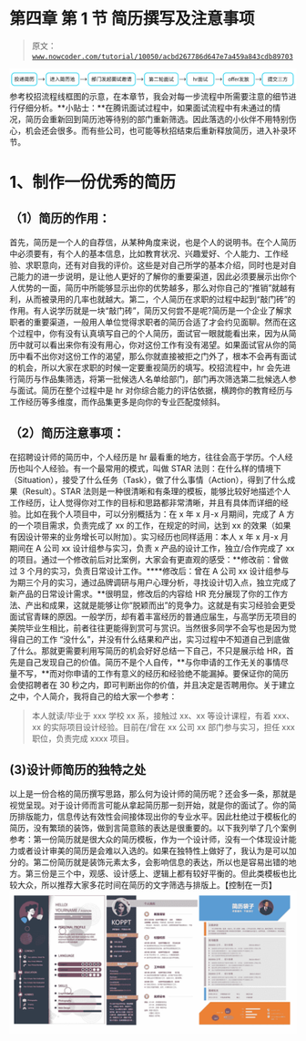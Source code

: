 # 第四章 第 1 节 简历撰写及注意事项

> 原文：[`www.nowcoder.com/tutorial/10050/acbd267786d647e7a459a843cdb89703`](https://www.nowcoder.com/tutorial/10050/acbd267786d647e7a459a843cdb89703)

![](img/096470e720df24c5bd55afa88040ccbf.png)参考校招流程线框图的示意，在本章节，我会对每一步流程中所需要注意的细节进行仔细分析。**小贴士：**在腾讯面试过程中，如果面试流程中有未通过的情况，简历会重新回到简历池等待别的部门重新筛选。因此落选的小伙伴不用特别伤心，机会还会很多。而有些公司，也可能等秋招结束后重新释放简历，进入补录环节。

# 1、**制作一份优秀的简历**

## （1）简历的作用：

首先，简历是一个人的自荐信，从某种角度来说，也是个人的说明书。在个人简历中必须要有，有个人的基本信息，比如教育状况、兴趣爱好、个人能力、工作经验、求职意向，还有对自我的评价。这些是对自己所学的基本介绍，同时也是对自己能力的进一步说明，是让他人更好的了解你的重要渠道，因此必须要展示出你个人优势的一面，简历中所能够显示出你的优势越多，那么对你自己的“推销”就越有利，从而被录用的几率也就越大。第二，个人简历在求职的过程中起到“敲门砖”的作用。有人说学历就是一块“敲门砖”，简历又何尝不是呢?简历是一个企业了解求职者的重要渠道，一般用人单位觉得求职者的简历合适了才会约见面聊。然而在这个过程中，你有没有认真填写自己的个人简历，面试官一眼就能看出来，因为从简历中就可以看出来你有没有用心，你对这份工作有没有渴望。如果面试官从你的简历中看不出你对这份工作的渴望，那么你就直接被拒之门外了，根本不会再有面试的机会，所以大家在求职的时候一定要重视简历的填写。校招流程中，hr 会先进行简历与作品集筛选，将第一批候选人名单给部门，部门再次筛选第二批候选人参与面试。简历在整个过程中是 hr 对你综合能力的评估依据，横跨你的教育经历与工作经历等多维度，而作品集更多是向你的专业匹配度倾斜。

## （2）简历注意事项：

在招聘设计师的简历中，个人经历是 hr 最看重的地方，往往会高于学历。个人经历也叫个人经验。有一个最常用的模式，叫做 STAR 法则：在什么样的情境下（Situation），接受了什么任务（Task），做了什么事情（Action），得到了什么成果（Result）。STAR 法则是一种很清晰和有条理的模板，能够比较好地描述个人工作经历，让人觉得你对工作的目标和思路都非常清晰，并且有具体而详细的经验。比如在我个人项目中，可以分别概括为：在 x 年 x 月-x 月期间，完成了 A 方的一个项目需求，负责完成了 xx 的工作，在规定的时间，达到 xx 的效果（如果有因设计带来的业务增长可以附加）。实习经历也同样适用：本人 x 年 x 月-x 月期间在 A 公司 xx 设计组参与实习，负责 x 产品的设计工作，独立/合作完成了 xx 的项目。通过一个修改前后对比案例，大家会有更直观的感受：**修改前：曾做过 3 个月的实习，负责日常设计工作。****修改后：曾在 A 公司 xx 设计组参与为期三个月的实习，通过品牌调研与用户心理分析，寻找设计切入点，独立完成了新产品的日常设计需求。**很明显，修改后的内容给 HR 充分展现了你的工作方法、产出和成果，这就是能够让你“脱颖而出”的竞争力。这就是有实习经验会更受面试官青睐的原因。一般学历，却有着丰富经历的普通应届生，与高学历无项目的美院毕业生相比，前者往往更能得到赏可与赏识。当然很多同学不会写也是因为觉得自己的工作 “没什么”，并没有什么结果和产出，实习过程中不知道自己到底做了什么。那就更需要利用写简历的机会好好总结一下自己，不只是展示给 HR，首先是自己发现自己的价值。简历不是个人自传，**与你申请的工作无关的事情尽量不写，**而对你申请的工作有意义的经历和经验绝不能漏掉。要保证你的简历会使招聘者在 30 秒之内，即可判断出你的价值，并且决定是否聘用你。关于建立之中，个人简介，我将自己的给大家一个参考：

> 本人就读/毕业于 xxx 学校 xx 系，接触过 xx、xx 等设计课程，有着 xxx、xx 的实际项目设计经验。目前在/曾在 xx 公司 xx 部门参与实习，担任 xxx 职位，负责完成 xxxx 项目。

## (3)设计师简历的独特之处

以上是一份合格的简历撰写思路，那么何为设计师的简历呢？还会多一条，那就是视觉呈现。对于设计师而言可能从拿起简历那一刻开始，就是你的面试了。你的简历排版能力，信息传达有效性会间接体现出你的专业水平。因此杜绝过于模板化的简历，没有繁琐的装饰，做到言简意赅的表达是很重要的。以下我列举了几个案例参考：第一份简历就是很大众的简历模板，作为一个设计师，没有一个体现设计能力或者设计审美的简历是会难以入选的。如果在独特性上做好了，我认为是可以加分的。第二份简历就是装饰元素太多，会影响信息的表达，所以也是容易出错的地方。第三份是三个中，观感、设计感上、逻辑上都有较好平衡的。但此类模板也比较大众，所以推荐大家多花时间在简历的文字筛选与排版上。【控制在一页】![](img/9e3279929b39aee704d4e15fa725bdcc.png)